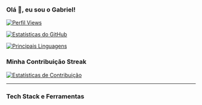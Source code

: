 ### Olá 👋, eu sou o Gabriel!

<p align="left">
  <a href="https://github.com/gabrielmobiletec">
    <img src="https://komarev.com/ghpvc/?username=gabrielmobiletec&style=flat-square&color=blue" alt="Perfil Views" />
  </a>
</p>

[![Estatísticas do GitHub](https://github-readme-stats.vercel.app/api?username=gabrielmobiletec&show_icons=true&theme=prussian&hide_border=true)](https://github.com/anuraghazra/github-readme-stats)

[![Principais Linguagens](https://github-readme-stats.vercel.app/api/top-langs/?username=gabrielmobiletec&layout=compact&langs_count=6&theme=prussian&hide_border=true)](https://github.com/anuraghazra/github-readme-stats)


### Minha Contribuição Streak

[![Estatísticas de Contribuição](https://github-readme-streak-stats.demolab.com/?user=gabrielmobiletec&theme=prussian&hide_border=true)](https://git.io/streak-stats)

---

### Tech Stack e Ferramentas
